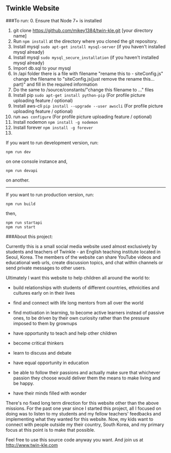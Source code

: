 ## Twinkle Website

###To run:
0. Ensure that Node 7+ is installed
1. git clone https://github.com/mikey1384/twin-kle.git [your directory name]
2. Run `npm install` at the directory where you cloned the git repository.
3. Install mysql `sudo apt-get install mysql-server` (if you haven't installed mysql already)
4. Install mysql `sudo mysql_secure_installation` (if you haven't installed mysql already)
5. Import db.sql to your mysql
6. In /api folder there is a file with filename "rename this to - siteConfig.js" change the filename to "siteConfig.js(just remove the rename this... part)" and fill in the required information
7. Do the same to /source/constants/"change this filename to ..." files
8. Install pip `sudo apt-get install python-pip` (For profile picture uploading feature / optional)
9. Install aws-cli `pip install --upgrade --user awscli` (For profile picture uploading feature / optional)
10. run `aws configure` (For profile picture uploading feature / optional)
11. Install nodemon `npm install -g nodemon`
12. Install forever `npm install -g forever`
13.

If you want to run development version, run:
```shell
npm run dev
```
on one console instance and,
```shell
npm run devapi
```
on another.

---
If you want to run production version, run:
```shell
npm run build
```
then,
```shell
npm run startapi
npm run start
```

###About this project:

Currently this is a small social media website used almost exclusively by students and teachers of Twinkle - an English teaching institute located in Seoul, Korea. The members of the website can share YouTube videos and educational web urls, create discussion topics, and chat within channels or send private messages to other users.

Ultimately I want this website to help children all around the world to:

- build relationships with students of different countries, ethnicities and cultures early on in their lives

- find and connect with life long mentors from all over the world

- find motivation in learning, to become active learners instead of passive ones, to be driven by their own curiosity rather than the pressure imposed to them by grownups

- have opportunity to teach and help other children

- become critical thinkers

- learn to discuss and debate

- have equal opportunity in education

- be able to follow their passions and actually make sure that whichever passion they choose would deliver them the means to make living and be happy.

- have their minds filled with wonder

There's no fixed long term direction for this website other than the above missions. For the past one year since I started this project, all I focused on doing was to listen to my students and my fellow teachers' feedbacks and implementing what they wanted for this website. Now, my kids want to connect with people outside my their country, South Korea, and my primary focus at this point is to make that possible.

Feel free to use this source code anyway you want.
And join us at http://www.twin-kle.com
